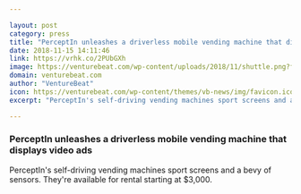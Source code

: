```yaml
---

layout: post
category: press
title: "PerceptIn unleashes a driverless mobile vending machine that displays video ads"
date: 2018-11-15 14:11:46
link: https://vrhk.co/2PUbGXh
image: https://venturebeat.com/wp-content/uploads/2018/11/shuttle.png?fit=1753%2C1025&strip=all
domain: venturebeat.com
author: "VentureBeat"
icon: https://venturebeat.com/wp-content/themes/vb-news/img/favicon.ico
excerpt: "PerceptIn's self-driving vending machines sport screens and a bevy of sensors. They're available for rental starting at $3,000."

---
```


### PerceptIn unleashes a driverless mobile vending machine that displays video ads

PerceptIn's self-driving vending machines sport screens and a bevy of sensors. They're available for rental starting at $3,000.